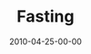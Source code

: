 ---
layout: message
category: message
series: "Force Feed"
title: "Fasting"
date: 2010-04-25-00-00
message_id: 616
sc-permalink-url: "http://soundcloud.com/crdschurch/fasting"
audio: "http://s3.amazonaws.com/crossroads-media/messages/audio/ForceFeed3.mp3"
audio-duration: "35:19"
program: "http://s3.amazonaws.com/crossroads-media/documents/04_24-25_10Program.pdf"
description: "Chuck Mingo talks about the importance of pauses in our life."
video: "http://s3.amazonaws.com/crossroads-media/messages/video/ForceFeed3.mp4"
video-duration: "35:19"
yt-embed-url: "//www.youtube.com/embed/C-xbCla2LRk"
video-image: "http://s3.amazonaws.com/crossroads-media/images/forcefeed3-still.jpg"
tag: 
 - mingo
 - fasting
 - prayer
 - media-fast
 - force-feed
 - media
explicit: false
---